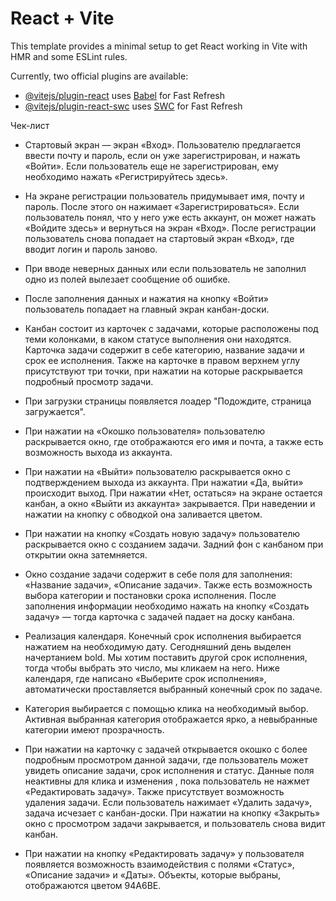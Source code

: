 # React + Vite

This template provides a minimal setup to get React working in Vite with HMR and some ESLint rules.

Currently, two official plugins are available:

- [@vitejs/plugin-react](https://github.com/vitejs/vite-plugin-react/blob/main/packages/plugin-react/README.md) uses [Babel](https://babeljs.io/) for Fast Refresh
- [@vitejs/plugin-react-swc](https://github.com/vitejs/vite-plugin-react-swc) uses [SWC](https://swc.rs/) for Fast Refresh

Чек-лист
- Стартовый экран — экран «Вход». Пользователю предлагается ввести почту и пароль, если он уже зарегистрирован, и нажать «Войти». 
Если пользователь еще не зарегистрирован, ему необходимо нажать «Регистрируйтесь здесь». 

- На экране регистрации пользователь придумывает имя, почту и пароль. После этого он нажимает «Зарегистрироваться». 
Если пользователь понял, что у него уже есть аккаунт, он может нажать «Войдите здесь» и вернуться на экран «Вход».
После регистрации пользователь снова попадает на стартовый экран «Вход», где вводит логин и пароль заново.

- При вводе неверных данных или если пользователь не заполнил одно из полей вылезает сообщение об ошибке.
 
- После заполнения данных и нажатия на кнопку «Войти» пользователь попадает на главный экран канбан-доски.

- Канбан состоит из карточек с задачами, которые расположены под теми колонками, в каком статусе выполнения они находятся.
Карточка задачи содержит в себе категорию, название задачи и срок ее исполнения. Также на карточке в правом верхнем углу присутствуют три точки, при нажатии на которые раскрывается подробный просмотр задачи.

- При загрузки страницы появляется  лоадер "Подождите, страница загружается".

- При нажатии на «Окошко пользователя» пользователю раскрывается окно, где отображаются его имя и почта, а также есть возможность выхода из аккаунта.

- При нажатии на «Выйти» пользователю раскрывается окно с подтверждением выхода из аккаунта. При нажатии «Да, выйти» происходит выход. При нажатии «Нет, остаться» на экране остается канбан, а окно «Выйти из аккаунта» закрывается. При наведении и нажатии на кнопку с обводкой она заливается цветом.

- При нажатии на кнопку «Создать новую задачу» пользователю раскрывается окно с созданием задачи. Задний фон с канбаном при открытии окна затемняется.

- Окно создание задачи содержит в себе поля для заполнения: «Название задачи», «Описание задачи». Также есть возможность выбора категории и постановки срока исполнения.
После заполнения информации необходимо нажать на кнопку «Создать задачу» — тогда карточка с задачей падает на доску канбана.

- Реализация календаря. Конечный срок исполнения выбирается нажатием на необходимую дату. Сегодняшний день выделен начертанием bold.
Мы хотим поставить другой срок исполнения, тогда чтобы выбрать это число, мы кликаем на него. Ниже календаря, где написано «Выберите срок исполнения», автоматически проставляется выбранный конечный срок по задаче.

- Категория выбирается с помощью клика на необходимый выбор. Активная выбранная категория отображается ярко, а невыбранные категории имеют прозрачность.

- При нажатии на карточку с задачей открывается окошко с более подробным просмотром данной задачи, где пользователь может увидеть описание задачи, срок исполнения и статус. 
Данные поля неактивны для клика и изменения , пока пользователь не нажмет «Редактировать задачу». Также присутствует возможность удаления задачи. 
Если пользователь нажимает «Удалить задачу», задача исчезает с канбан-доски. При нажатии на кнопку «Закрыть» окно с просмотром задачи закрывается, и пользователь снова видит канбан.

- При нажатии на кнопку «Редактировать задачу» у пользователя появляется возможность взаимодействия с полями «Статус», «Описание задачи» и «Даты».
Объекты, которые выбраны, отображаются цветом 94A6BE.


